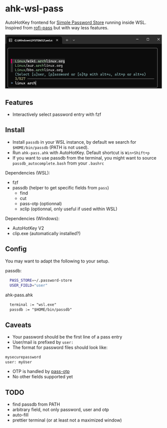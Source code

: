 # ahk-wsl-pass

AutoHotKey frontend for [Simple Password Store](https://www.passwordstore.org) running inside WSL.
Inspired from [rofi-pass](https://github.com/carnager/rofi-pass) but with way less features.

![Prompt Example](res/arch-prompt.png)

## Features
 - Interactively select password entry with fzf

## Install

 - Install `passdb` in your WSL instance, by default we search for `$HOME/bin/passdb` (PATH is not
used).
 - Run `ahk-pass.ahk` with AutoHotKey. Default shortcut is `Win+Shift+p`
 - If you want to use passdb from the terminal, you might want to source `passdb_autocomplete.bash`
from your `.bashrc`

Dependencies (WSL):
  - fzf
  - passdb (helper to get specific fields from `pass`)
    - find
    - cut
    - pass-otp (optionnal)
    - xclip (optionnal, only useful if used within WSL)

Dependencies (Windows):
  - AutoHotKey V2
  - clip.exe (automatically installed?)

## Config

You may want to adapt the following to your setup.

passdb:
```bash
  PASS_STORE=~/.password-store
  USER_FIELD="user"
```

ahk-pass.ahk
```ahk
  terminal := "wsl.exe"
  passdb := "$HOME/bin/passdb"
```

## Caveats
 - Your password should be the first line of a pass entry
 - User/mail is prefixed by `user:`
 - The format for password files should look like:
```
mysecurepassword
user: myUser
```
 - OTP is handled by [pass-otp](https://github.com/tadfisher/pass-otp)
 - No other fields supported yet

## TODO
 - find passdb from PATH
 - arbitrary field, not only password, user and otp
 - auto-fill
 - prettier terminal (or at least not a maximized window)
